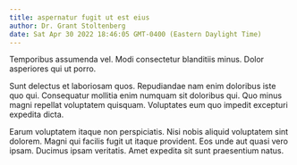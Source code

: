 ```yaml
---
title: aspernatur fugit ut est eius
author: Dr. Grant Stoltenberg
date: Sat Apr 30 2022 18:46:05 GMT-0400 (Eastern Daylight Time)
---
```

Temporibus assumenda vel. Modi consectetur blanditiis minus. Dolor asperiores qui ut porro.

 Sunt delectus et laboriosam quos. Repudiandae nam enim doloribus iste quo qui. Consequatur mollitia enim numquam sit doloribus qui. Quo minus magni repellat voluptatem quisquam. Voluptates eum quo impedit excepturi expedita dicta.

 Earum voluptatem itaque non perspiciatis. Nisi nobis aliquid voluptatem sint dolorem. Magni qui facilis fugit ut itaque provident. Eos unde aut quasi vero ipsam. Ducimus ipsam veritatis. Amet expedita sit sunt praesentium natus.